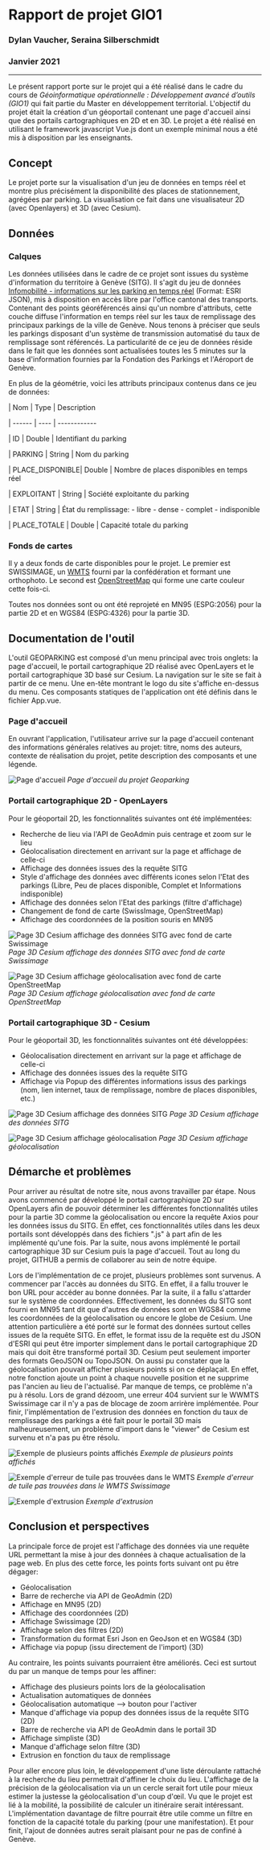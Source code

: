 # Rapport de projet GIO1

### Dylan Vaucher, Seraina Silberschmidt

### Janvier 2021

  

---

  

Le présent rapport porte sur le projet qui a été réalisé dans le cadre du cours de *Géoinformatique opérationnelle : Développement avancé d’outils (GIO1)* qui fait partie du Master en développement territorial. L'objectif du projet était la création d'un géoportail contenant une page d'accueil ainsi que des portails cartographiques en 2D et en 3D. Le projet a été réalisé en utilisant le framework javascript Vue.js dont un exemple minimal nous a été mis à disposition par les enseignants.

  

## Concept

Le projet porte sur la visualisation d'un jeu de données en temps réel et montre plus précisément la disponibilité des places de stationnement, agrégées par parking. La visualisation ce fait dans une visualisateur 2D (avec Openlayers) et 3D (avec Cesium).

  
  

## Données

### Calques
Les données utilisées dans le cadre de ce projet sont issues du système d'information du territoire à Genève (SITG). Il s'agit du jeu de données [Infomobilité - informations sur les parking en temps réel](https://ge.ch/sitg/fiche/4869) (Format: ESRI JSON), mis à disposition en accès libre par l'office cantonal des transports. Contenant des points géoréférencés ainsi qu'un nombre d'attributs, cette couche diffuse l'information en temps réel sur les taux de remplissage des principaux parkings de la ville de Genève. Nous tenons à préciser que seuls les parkings disposant d'un système de transmission automatisé du taux de remplissage sont référencés. La particularité de ce jeu de données réside dans le fait que les données sont actualisées toutes les 5 minutes sur la base d'information fournies par la Fondation des Parkings et l'Aéroport de Genève.

En plus de la géométrie, voici les attributs principaux contenus dans ce jeu de données:

| Nom | Type | Description

| ------ | ---- | ------------

| ID | Double | Identifiant du parking

| PARKING | String | Nom du parking

| PLACE_DISPONIBLE| Double | Nombre de places disponibles en temps réel

| EXPLOITANT | String | Société exploitante du parking

| ETAT | String | État du remplissage: - libre - dense - complet - indisponible

| PLACE_TOTALE | Double | Capacité totale du parking

### Fonds de cartes
Il y a deux fonds de carte disponibles pour le projet. Le premier est SWISSIMAGE, un [WMTS](https://www.geo.admin.ch/fr/geo-services-proposes/geoservices/services-de-consultation-applications-cartographie-en-ligne-sig-web/web-map-tiling-services-wmts.html9) fourni par la confédération et formant une orthophoto. Le second est [OpenStreetMap](https://www.openstreetmap.org/) qui forme une carte couleur cette fois-ci. 

Toutes nos données sont ou ont été reprojeté en MN95 (ESPG:2056) pour la partie 2D
et en WGS84 (ESPG:4326) pour la partie 3D.

## Documentation de l'outil

L'outil GEOPARKING est composé d'un menu principal avec trois onglets: la page d'accueil, le portail cartographique 2D réalisé avec OpenLayers et le portail cartographique 3D basé sur Cesium. La navigation sur le site se fait à partir de ce menu. Une en-tête montrant le logo du site s'affiche en-dessus du menu. Ces composants statiques de l'application ont été définis dans le fichier App.vue.

  

### Page d'accueil

En ouvrant l'application, l'utilisateur arrive sur la page d'accueil contenant des informations générales relatives au projet: titre, noms des auteurs, contexte de réalisation du projet, petite description des composants et une légende.

![Page d'accueil](./Images/Page_accueil.PNG)
*Page d'accueil du projet Geoparking*
  

### Portail cartographique 2D - OpenLayers
Pour le géoportail 2D, les fonctionnalités suivantes ont été implémentées:

 * Recherche de lieu via l'API de GeoAdmin puis centrage et zoom sur le lieu
 * Géolocalisation directement en arrivant sur la page et affichage de celle-ci 
 * Affichage des données issues des la requête SITG
 * Style d'affichage des données avec différents icones selon l'Etat des parkings (Libre, Peu de places disponible, Complet et Informations indisponible)
 * Affichage des données selon l'Etat des parkings  (filtre d'affichage)
 * Changement de fond de carte (SwissImage, OpenStreetMap)
 * Affichage des coordonnées de la position souris en MN95

![Page 3D Cesium affichage des données SITG avec fond de carte Swissimage](./Images/2D_1.png)
*Page 3D Cesium affichage des données SITG avec fond de carte Swissimage*

![Page 3D Cesium affichage géolocalisation avec fond de carte OpenStreetMap](./Images/2D_2.png)
*Page 3D Cesium affichage géolocalisation avec fond de carte OpenStreetMap* 

### Portail cartographique 3D - Cesium
Pour le géoportail 3D, les fonctionnalités suivantes ont été développées:

 * Géolocalisation directement en arrivant sur la page et affichage de celle-ci 
 * Affichage des données issues des la requête SITG
 * Affichage via Popup des différentes informations issus des parkings (nom, lien internet, taux de remplissage, nombre de places disponibles, etc.)

![Page 3D Cesium affichage des données SITG](./Images/3D_1.PNG)
*Page 3D Cesium affichage des données SITG*

![Page 3D Cesium affichage géolocalisation](./Images/3D_2.PNG)
*Page 3D Cesium affichage géolocalisation*

  

## Démarche et problèmes
Pour arriver au résultat de notre site, nous avons travailler par étape. Nous avons commencé par développé le portail cartographique 2D sur OpenLayers afin de pouvoir déterminer les différentes fonctionnalités utiles pour la partie 3D comme la géolocalisation ou encore la requête Axios pour les données issus du SITG. En effet, ces fonctionnalités utiles dans les deux portails sont développés dans des fichiers ".js" à part afin de les implémenté qu'une fois. Par la suite, nous avons implémenté le portail cartographique 3D sur Cesium puis la page d'accueil. Tout au long du projet, GITHUB a permis de collaborer au sein de notre équipe.

Lors de l'implémentation de ce projet, plusieurs problèmes sont survenus. A commencer par l'accès au données du SITG. En effet, il a fallu trouver le bon URL pour accéder au bonne données. Par la suite, il a fallu s'attarder sur le système de coordonnées. Effectivement, les données du SITG sont fourni en MN95 tant dit que d'autres de données sont en WGS84 comme les coordonnées de la géolocalisation ou encore le globe de Cesium. Une attention particulière a été porté sur le format des données surtout celles issues de la requête SITG. En effet, le format issu de la requête est du JSON d'ESRI qui peut être importer simplement dans le portail cartographique 2D mais qui doit être transformé portail 3D. Cesium peut seulement importer des formats GeoJSON ou TopoJSON. On aussi pu constater que la géolocalisation pouvait afficher plusieurs points si on ce déplaçait. En effet, notre fonction ajoute un point à chaque nouvelle position et ne supprime pas l'ancien au lieu de l'actualisé. Par manque de temps, ce problème n'a pu à résolu. Lors de grand dézoom, une erreur 404 survient sur le WWMTS Swissimage car il n'y a pas de blocage de zoom arrirère implémentée. Pour finir, l'implémentation de l'extrusion des données en fonction du taux de remplissage des parkings a été fait pour le portail 3D mais malheureusement, un problème d'import dans le "viewer" de Cesium est survenu et n'a pas pu être résolu.

![Exemple de plusieurs points affichés](./Images/Plusieurs_points.png)
*Exemple de plusieurs points affichés*

![Exemple d'erreur de tuile pas trouvées dans le WMTS](./Images/not_found_wmts.PNG)
*Exemple d'erreur de tuile pas trouvées dans le WMTS Swissimage*

![Exemple d'extrusion](./Images/Extrusion.png)
*Exemple d'extrusion*

## Conclusion et perspectives
 La principale force de projet est l'affichage des données via une requête URL permettant la mise à jour des données à chaque actualisation de la page web. En plus des cette force, les points forts suivant ont pu être dégager:
 
 * Géolocalisation
 * Barre de recherche via API de GeoAdmin (2D)
 * Affichage en MN95 (2D)
 * Affichage des coordonnées (2D)
 * Affichage Swissimage (2D)
 * Affichage selon des filtres (2D)
 * Transformation du format Esri Json en GeoJson et en WGS84 (3D)
 * Affichage via popup (issu directement de l'import) (3D)

Au contraire, les points suivants pourraient être améliorés. Ceci est surtout du par un manque de temps pour les affiner:
 
 * Affichage des plusieurs points lors de la géolocalisation
 * Actualisation automatiques de données
 * Géolocalisation automatique --> bouton pour l'activer
 * Manque d'affichage via popup des données issus de la requête SITG (2D)
 * Barre de recherche via API de GeoAdmin dans le portail 3D
 * Affichage simpliste (3D)
 * Manque d'affichage selon filtre (3D)
 * Extrusion en fonction du taux de remplissage

Pour aller encore plus loin, le développement d'une liste déroulante rattaché à la recherche du lieu permettrait d'affiner le choix du lieu. L'affichage de la précision de la géolocalisation via un un cercle serait fort utile pour mieux estimer la justesse la géolocalisation d'un coup d'œil. Vu que le projet est lié à la mobilité, la possibilité de calculer un itinéraire serait intéressant. L'implémentation davantage de filtre pourrait être utile comme un filtre en fonction de la capacité totale du parking (pour une manifestation). Et pour finit, l'ajout de données autres serait plaisant pour ne pas de confiné à Genève.